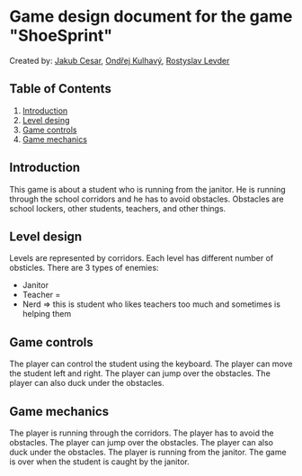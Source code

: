 # Game design document for the game "ShoeSprint"
Created by: [Jakub Cesar](), [Ondřej Kulhavý](), [Rostyslav Levder]()

## Table of Contents

1. [Introduction](#introduction)
2. [Level desing](#level-design)
3. [Game controls](#game-controls)
3. [Game mechanics](#game-mechanics)

## Introduction
This game is about a student who is running from the janitor. He is running through the school corridors and he has to avoid obstacles. Obstacles are school lockers, other students, teachers, and other things.

## Level design
Levels are represented by corridors. Each level has different number of obsticles.
There are 3 types of enemies:
- Janitor
- Teacher =
- Nerd => this is student who likes teachers too much and sometimes is helping them

## Game controls
The player can control the student using the keyboard. The player can move the student left and right. The player can jump over the obstacles. The player can also duck under the obstacles.

## Game mechanics
The player is running through the corridors. The player has to avoid the obstacles. The player can jump over the obstacles. The player can also duck under the obstacles. The player is running from the janitor. The game is over when the student is caught by the janitor.